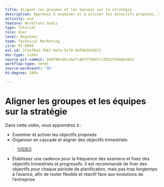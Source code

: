 ```yaml
---
title: Aligner les groupes et les équipes sur la stratégie
description: Apprenez à examiner et à activer les objectifs proposés, à organiser en cascade et à aligner les objectifs trimestriels à l’aide de [!DNL   Goals].
activity: use
feature: Workfront Goals
type: Tutorial
role: User
level: Beginner
team: Technical Marketing
jira: KT-8894
exl-id: 2f3ef8e3-f667-4efa-9cf0-44f8835d1671
doc-type: video
source-git-commit: bbdf99c6bc1be714077fd94fc3f8325394de36b3
workflow-type: tm+mt
source-wordcount: '95'
ht-degree: 100%

---
```


# Aligner les groupes et les équipes sur la stratégie

Dans cette vidéo, vous apprendrez à :

* Examiner et activer les objectifs proposés
* Organiser en cascade et aligner des objectifs trimestriels

>[!VIDEO](https://video.tv.adobe.com/v/335188/?quality=12&learn=on&enablevpops=1)

<!--
Pro-tips graphic
-->

* Établissez une cadence pour la fréquence des examens et fixez des objectifs trimestriels et progressifs. Il est recommandé de fixer des objectifs pour chaque période de planification, mais pas trop longtemps à l’avance, afin de rester flexible et réactif face aux évolutions de l’entreprise.
